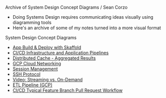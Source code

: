 Archive of System Design Concept Diagrams / Sean Corzo

- Doing Systems Design requires communicating ideas visually using diagramming tools
- Here's an archive of some of my notes turned into a more visual format 

System Design Concept Diagrams

- [App Build & Deploy with Skaffold](https://github.com/scorzo/system-design-concept-diagrams/blob/main/App%20Build%20%26%20Deploy%20with%20Skaffold.pdf)
- [CI/CD Infrastructure and Application Pipelines](https://github.com/scorzo/system-design-concept-diagrams/blob/main/CI_CD%20Infrastructure%20and%20Application%20Pipelines.pdf)
- [Distributed Cache - Aggregated Results](https://github.com/scorzo/system-design-concept-diagrams/blob/main/Distributed%20Cache%20-%20Aggregated%20Results.pdf)
- [GCP Cloud Networking](https://github.com/scorzo/system-design-concept-diagrams/blob/main/GCP%20Cloud%20Networking.pdf)
- [Session Management](https://github.com/scorzo/system-design-concept-diagrams/blob/main/Session%20Management.pdf)
- [SSH Protocol](https://github.com/scorzo/system-design-concept-diagrams/blob/main/SSH%20Protocol.pdf)
- [Video: Streaming vs. On-Demand](https://github.com/scorzo/system-design-concept-diagrams/blob/main/Video%20-%20Streaming%20vs.%20On-Demand.pdf)
- [ETL Pipeline (GCP)](https://github.com/scorzo/system-design-concept-diagrams/blob/main/ETL%20Pipeline%20(GCP).pdf)
- [CI/CD Typical Feature Branch Pull Request Workflow](https://github.com/scorzo/system-design-concept-diagrams/blob/main/CI_CD%20Typical%20Feature%20Branch%20Pull%20Request%20Workflow.pdf)